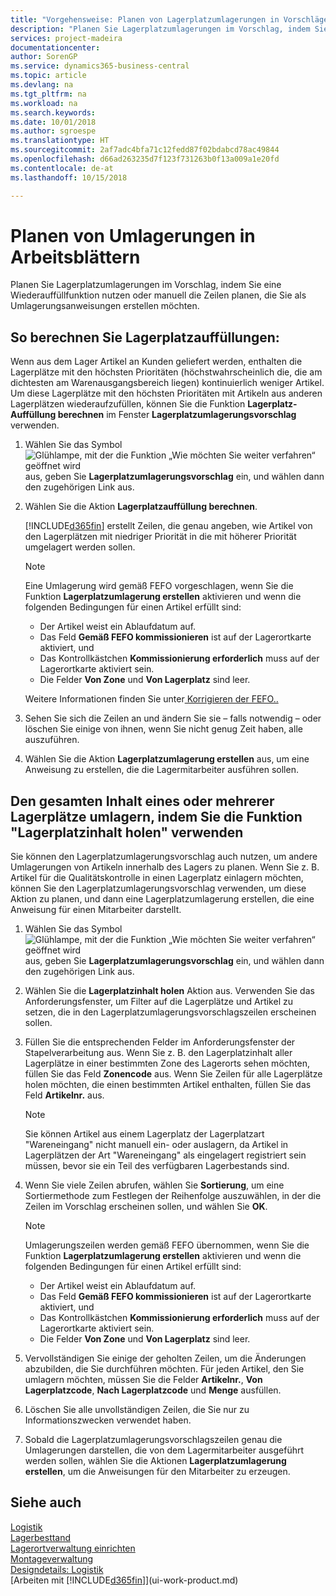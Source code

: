 ```yaml
---
title: "Vorgehensweise: Planen von Lagerplatzumlagerungen in Vorschlägen | Microsoft Docs"
description: "Planen Sie Lagerplatzumlagerungen im Vorschlag, indem Sie eine Wiederauffüllfunktion nutzen oder manuell die Zeilen planen, die Sie als Umlagerungsanweisungen erstellen möchten."
services: project-madeira
documentationcenter: 
author: SorenGP
ms.service: dynamics365-business-central
ms.topic: article
ms.devlang: na
ms.tgt_pltfrm: na
ms.workload: na
ms.search.keywords: 
ms.date: 10/01/2018
ms.author: sgroespe
ms.translationtype: HT
ms.sourcegitcommit: 2af7adc4bfa71c12fedd87f02bdabcd78ac49844
ms.openlocfilehash: d66ad263235d7f123f731263b0f13a009a1e20fd
ms.contentlocale: de-at
ms.lasthandoff: 10/15/2018

---
```

# <a name="plan-warehouse-movements-in-worksheets"></a>Planen von Umlagerungen in Arbeitsblättern
Planen Sie Lagerplatzumlagerungen im Vorschlag, indem Sie eine Wiederauffüllfunktion nutzen oder manuell die Zeilen planen, die Sie als Umlagerungsanweisungen erstellen möchten.  

## <a name="to-calculate-a-replenishment-movement"></a>So berechnen Sie Lagerplatzauffüllungen:  
Wenn aus dem Lager Artikel an Kunden geliefert werden, enthalten die Lagerplätze mit den höchsten Prioritäten (höchstwahrscheinlich die, die am dichtesten am Warenausgangsbereich liegen) kontinuierlich weniger Artikel. Um diese Lagerplätze mit den höchsten Prioritäten mit Artikeln aus anderen Lagerplätzen wiederaufzufüllen, können Sie die Funktion **Lagerplatz-Auffüllung berechnen** im Fenster **Lagerplatzumlagerungsvorschlag** verwenden.

1.  Wählen Sie das Symbol ![Glühlampe, mit der die Funktion „Wie möchten Sie weiter verfahren“ geöffnet wird](media/ui-search/search_small.png "Wie möchten Sie weiter verfahren?") aus, geben Sie **Lagerplatzumlagerungsvorschlag** ein, und wählen dann den zugehörigen Link aus.  
2.  Wählen Sie die Aktion **Lagerplatzauffüllung berechnen**.  

    [!INCLUDE[d365fin](includes/d365fin_md.md)] erstellt Zeilen, die genau angeben, wie Artikel von den Lagerplätzen mit niedriger Priorität in die mit höherer Priorität umgelagert werden sollen.  

    > [!NOTE]  
    >  Eine Umlagerung wird gemäß FEFO vorgeschlagen, wenn Sie die Funktion **Lagerplatzumlagerung erstellen** aktivieren und wenn die folgenden Bedingungen für einen Artikel erfüllt sind:  
    >   
    >  -   Der Artikel weist ein Ablaufdatum auf.  
    > -   Das Feld **Gemäß FEFO kommissionieren** ist auf der Lagerortkarte aktiviert, und  
    > -   Das Kontrollkästchen **Kommissionierung erforderlich** muss auf der Lagerortkarte aktiviert sein.  
    > -   Die Felder **Von Zone** und **Von Lagerplatz** sind leer.  

    Weitere Informationen finden Sie unter[ Korrigieren der FEFO..](warehouse-picking-by-fefo.md)  

3.  Sehen Sie sich die Zeilen an und ändern Sie sie – falls notwendig – oder löschen Sie einige von ihnen, wenn Sie nicht genug Zeit haben, alle auszuführen.  
4.  Wählen Sie die Aktion **Lagerplatzumlagerung erstellen** aus, um eine Anweisung zu erstellen, die die Lagermitarbeiter ausführen sollen.  

## <a name="to-move-the-entire-contents-of-one-or-more-bins-by-using-the-get-bin-content-function"></a>Den gesamten Inhalt eines oder mehrerer Lagerplätze umlagern, indem Sie die Funktion "Lagerplatzinhalt holen" verwenden  
Sie können den Lagerplatzumlagerungsvorschlag auch nutzen, um andere Umlagerungen von Artikeln innerhalb des Lagers zu planen. Wenn Sie z. B. Artikel für die Qualitätskontrolle in einen Lagerplatz einlagern möchten, können Sie den Lagerplatzumlagerungsvorschlag verwenden, um diese Aktion zu planen, und dann eine Lagerplatzumlagerung erstellen, die eine Anweisung für einen Mitarbeiter darstellt.  

1.  Wählen Sie das Symbol ![Glühlampe, mit der die Funktion „Wie möchten Sie weiter verfahren“ geöffnet wird](media/ui-search/search_small.png "Wie möchten Sie weiter verfahren?") aus, geben Sie **Lagerplatzumlagerungsvorschlag** ein, und wählen dann den zugehörigen Link aus.  
2.  Wählen Sie die **Lagerplatzinhalt holen** Aktion aus. Verwenden Sie das Anforderungsfenster, um Filter auf die Lagerplätze und Artikel zu setzen, die in den Lagerplatzumlagerungsvorschlagszeilen erscheinen sollen.  
3.  Füllen Sie die entsprechenden Felder im Anforderungsfenster der Stapelverarbeitung aus. Wenn Sie z. B. den Lagerplatzinhalt aller Lagerplätze in einer bestimmten Zone des Lagerorts sehen möchten, füllen Sie das Feld **Zonencode** aus. Wenn Sie Zeilen für alle Lagerplätze holen möchten, die einen bestimmten Artikel enthalten, füllen Sie das Feld **Artikelnr.** aus.  

    > [!NOTE]  
    >  Sie können Artikel aus einem Lagerplatz der Lagerplatzart "Wareneingang" nicht manuell ein- oder auslagern, da Artikel in Lagerplätzen der Art "Wareneingang" als eingelagert registriert sein müssen, bevor sie ein Teil des verfügbaren Lagerbestands sind.  

4.  Wenn Sie viele Zeilen abrufen, wählen Sie **Sortierung**, um eine Sortiermethode zum Festlegen der Reihenfolge auszuwählen, in der die Zeilen im Vorschlag erscheinen sollen, und wählen Sie **OK**.  

    > [!NOTE]  
    >  Umlagerungszeilen werden gemäß FEFO übernommen, wenn Sie die Funktion **Lagerplatzumlagerung erstellen** aktivieren und wenn die folgenden Bedingungen für einen Artikel erfüllt sind:  
    >   
    >  -   Der Artikel weist ein Ablaufdatum auf.  
    > -   Das Feld **Gemäß FEFO kommissionieren** ist auf der Lagerortkarte aktiviert, und  
    > -   Das Kontrollkästchen **Kommissionierung erforderlich** muss auf der Lagerortkarte aktiviert sein.  
    > -   Die Felder **Von Zone** und **Von Lagerplatz** sind leer.  

5.  Vervollständigen Sie einige der geholten Zeilen, um die Änderungen abzubilden, die Sie durchführen möchten. Für jeden Artikel, den Sie umlagern möchten, müssen Sie die Felder **Artikelnr.**, **Von Lagerplatzcode**, **Nach Lagerplatzcode** und **Menge** ausfüllen.  
6.  Löschen Sie alle unvollständigen Zeilen, die Sie nur zu Informationszwecken verwendet haben.  
7.  Sobald die Lagerplatzumlagerungsvorschlagszeilen genau die Umlagerungen darstellen, die von dem Lagermitarbeiter ausgeführt werden sollen, wählen Sie die Aktionen **Lagerplatzumlagerung erstellen**, um die Anweisungen für den Mitarbeiter zu erzeugen.  

## <a name="see-also"></a>Siehe auch  
[Logistik](warehouse-manage-warehouse.md)  
[Lagerbesttand](inventory-manage-inventory.md)  
[Lagerortverwaltung einrichten](warehouse-setup-warehouse.md)     
[Montageverwaltung](assembly-assemble-items.md)    
[Designdetails: Logistik](design-details-warehouse-management.md)  
[Arbeiten mit [!INCLUDE[d365fin](includes/d365fin_md.md)]](ui-work-product.md)

